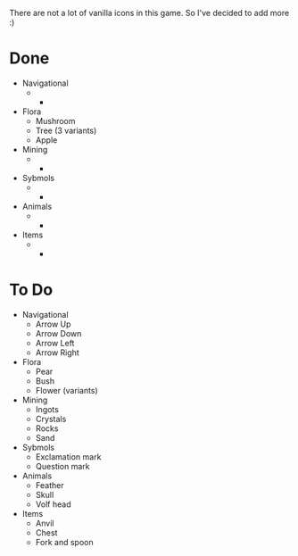 There are not a lot of vanilla icons in this game. So I've decided to add more :)

# Done

* Navigational
     * -
 * Flora
     * Mushroom
     * Tree (3 variants)
     * Apple
 * Mining
     * -
 * Sybmols
     * -
 * Animals
     * -
 * Items
     * -
# To Do
 
 * Navigational
     * Arrow Up
     * Arrow Down
     * Arrow Left
     * Arrow Right
 * Flora
     * Pear
     * Bush
     * Flower (variants)
 * Mining
     * Ingots
     * Crystals
     * Rocks
     * Sand
 * Sybmols
     * Exclamation mark
     * Question mark
 * Animals
     * Feather
     * Skull
     * Volf head
 * Items
     * Anvil
     * Chest
     * Fork and spoon
